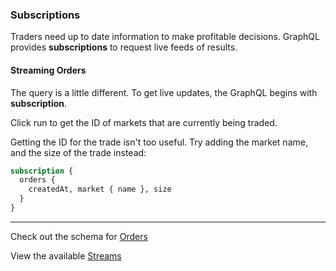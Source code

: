 ### Subscriptions

Traders need up to date information to make profitable decisions. GraphQL provides **subscriptions** to request live feeds of results.

#### Streaming Orders

The query is a little different. To get live updates, the GraphQL begins with **subscription**.

Click run to get the ID of markets that are currently being traded.

Getting the ID for the trade isn't too useful. Try adding the market name, and the size of the trade instead:

```graphql
subscription {
  orders {
    createdAt, market { name }, size
  }
}
```
___
Check out the schema for <a href="https://docs.fairground.vega.xyz/api/graphql/order.doc.html" target="_blank">Orders</a>  

View the available <a href="https://docs.fairground.vega.xyz/docs/api-howtos/event-stream/" target="_blank">Streams</a>